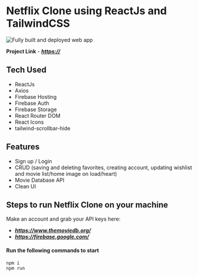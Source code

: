 # Netflix Clone using ReactJs and TailwindCSS

![Fully built and deployed web app](https://github.com/stephorc/react-tailwind-netflix/blob/main/src/react-tailwind-netflix.png)

**Project Link** - ***[https://](https://react-tailwind-netflix.web.app/)***

## Tech Used

- ReactJs
- Axios
- Firebase Hosting
- Firebase Auth
- Firebase Storage
- React Router DOM
- React Icons
- tailwind-scrollbar-hide

## Features

- Sign up / Login
- CRUD (saving and deleting favorites, creating account, updating wishlist and movie list/home image on load/heart)
- Movie Database API
- Clean UI

## Steps to run Netflix Clone on your machine

Make an account and grab your API keys here:
- ***https://www.themoviedb.org/***
- ***https://firebase.google.com/***

#### Run the following commands to start
```
npm i
npm run
```

